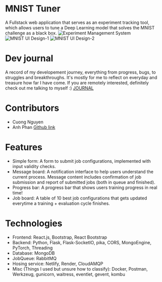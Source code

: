 # MNIST Tuner
A Fullstack web application that serves as an experiment tracking tool, which allows users to tune a Deep Learning model that solves the MNIST challenge as a black box.
![Experiment Management System](https://github.com/vnguyen24/MNIST-Experiment-Management-System/assets/75783251/4c365b3d-f35c-483b-93d9-e020895683ff)
![MNIST UI Design-1](https://github.com/vnguyen24/MNIST-Experiment-Management-System/assets/75783251/8d1c1107-34cd-43b6-9630-156fe69284d7)
![MNIST UI Design-2](https://github.com/vnguyen24/MNIST-Experiment-Management-System/assets/75783251/86525381-4fb2-4c65-9cd4-7d502bd427fd)

# Dev journal
A record of my developement journey, everything from progress, bugs, to struggles and breakthroughs. It's mostly for me to reflect on everyday and treasure how far I have come. If you are remotely interested, definitely check out me talking to myself :)
[JOURNAL](https://github.com/vnguyen24/MNIST-Experiment-Management-System/blob/main/JOURNAL.md)

# Contributors
- Cuong Nguyen
- Anh Phan [Github link](https://github.com/duyanh131212)

# Features
- Simple form: A form to submit job configurations, implemented with input validity checks.
- Message board: A notification interface to help users understand the current process. Message content includes confirmation of job submission and report of submitted jobs (both in queue and finished).
- Progress bar: A progress bar that shows users training progress in real time!
- Job board: A table of 10 best job configurations that gets updated everytime a training + evaluation cycle finishes.

# Technologies
- Frontend: React.js, Bootstrap, React Bootstrap
- Backend: Python, Flask, Flask-SocketIO, pika, CORS, MongoEngine, PyTorch, Threading
- Database: MongoDB
- JobQueue: RabbitMQ
- Hosing service: Netlify, Render, CloudAMQP
- Misc (Things I used but unsure how to classify): Docker, Postman, Werkzeug, gunicorn, waitress, eventlet, gevent, kombu
